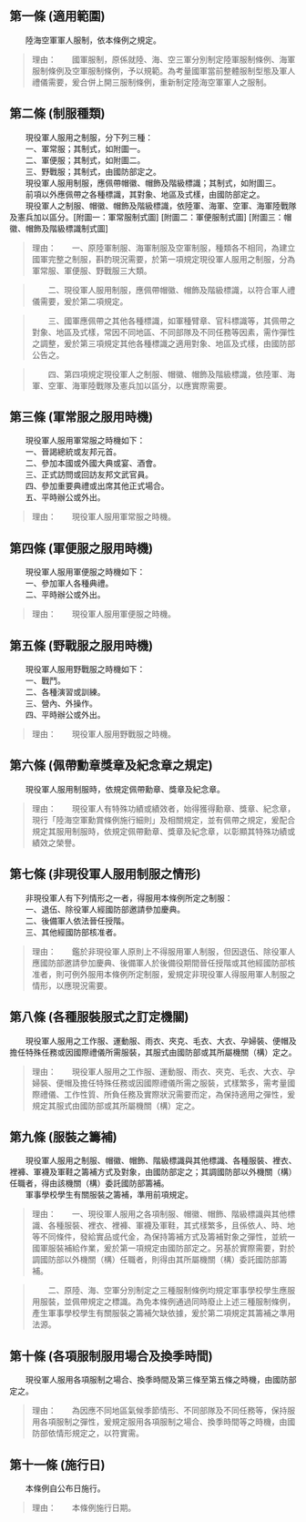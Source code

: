 第一條 (適用範圍)
-----------------
　　陸海空軍軍人服制，依本條例之規定。  
> 理由：　　國軍服制，原係就陸、海、空三軍分別制定陸軍服制條例、海軍服制條例及空軍服制條例，予以規範。為考量國軍當前整體服制型態及軍人禮儀需要，爰合併上開三服制條例，重新制定陸海空軍軍人之服制。



第二條 (制服種類)
-----------------
　　現役軍人服用之制服，分下列三種：  
　　一、軍常服；其制式，如附圖一。  
　　二、軍便服；其制式，如附圖二。  
　　三、野戰服；其制式，由國防部定之。  
　　現役軍人服用制服，應佩帶帽徽、帽飾及階級標識；其制式，如附圖三。  
　　前項以外應佩帶之各種標識，其對象、地區及式樣，由國防部定之。  
　　現役軍人之制服、帽徽、帽飾及階級標識，依陸軍、海軍、空軍、海軍陸戰隊及憲兵加以區分。[附圖一：軍常服制式圖] [附圖二：軍便服制式圖] [附圖三：帽徽、帽飾及階級標識制式圖]  
> 理由：　　一、原陸軍制服、海軍制服及空軍制服，種類各不相同，為建立國軍完整之制服，斟酌現況需要，於第一項規定現役軍人服用之制服，分為軍常服、軍便服、野戰服三大類。

> 　　二、現役軍人服用制服，應佩帶帽徽、帽飾及階級標識，以符合軍人禮儀需要，爰於第二項規定。

> 　　三、國軍應佩帶之其他各種標識，如軍種臂章、官科標識等，其佩帶之對象、地區及式樣，常因不同地區、不同部隊及不同任務等因素，需作彈性之調整，爰於第三項規定其他各種標識之適用對象、地區及式樣，由國防部公告之。

> 　　四、第四項規定現役軍人之制服、帽徽、帽飾及階級標識，依陸軍、海軍、空軍、海軍陸戰隊及憲兵加以區分，以應實際需要。



第三條 (軍常服之服用時機)
-------------------------
　　現役軍人服用軍常服之時機如下：  
　　一、晉謁總統或友邦元首。  
　　二、參加本國或外國大典或宴、酒會。  
　　三、正式訪問或回訪友邦文武官員。  
　　四、參加重要典禮或出席其他正式場合。  
　　五、平時辦公或外出。  
> 理由：　　現役軍人服用軍常服之時機。



第四條 (軍便服之服用時機)
-------------------------
　　現役軍人服用軍便服之時機如下：  
　　一、參加軍人各種典禮。  
　　二、平時辦公或外出。  
> 理由：　　現役軍人服用軍便服之時機。



第五條 (野戰服之服用時機)
-------------------------
　　現役軍人服用野戰服之時機如下：  
　　一、戰鬥。  
　　二、各種演習或訓練。  
　　三、營內、外操作。  
　　四、平時辦公或外出。  
> 理由：　　現役軍人服用野戰服之時機。



第六條 (佩帶勳章獎章及紀念章之規定)
-----------------------------------
　　現役軍人服用制服時，依規定佩帶勳章、獎章及紀念章。  
> 理由：　　現役軍人有特殊功績或績效者，始得獲得勳章、獎章、紀念章，現行「陸海空軍勳賞條例施行細則」及相關規定，並有佩帶之規定，爰配合規定其服用制服時，依規定佩帶勳章、獎章及紀念章，以彰顯其特殊功績或績效之榮譽。



第七條 (非現役軍人服用制服之情形)
---------------------------------
　　非現役軍人有下列情形之一者，得服用本條例所定之制服：  
　　一、退伍、除役軍人經國防部邀請參加慶典。  
　　二、後備軍人依法晉任授階。  
　　三、其他經國防部核准者。  
> 理由：　　鑑於非現役軍人原則上不得服用軍人制服，但因退伍、除役軍人應國防部邀請參加慶典、後備軍人於後備役期間晉任授階或其他經國防部核准者，則可例外服用本條例所定制服，爰規定非現役軍人得服用軍人制服之情形，以應現況需要。



第八條 (各種服裝服式之訂定機關)
-------------------------------
　　現役軍人服用之工作服、運動服、雨衣、夾克、毛衣、大衣、孕婦裝、便帽及擔任特殊任務或因國際禮儀所需服裝，其服式由國防部或其所屬機關（構）定之。  
> 理由：　　現役軍人服用之工作服、運動服、雨衣、夾克、毛衣、大衣、孕婦裝、便帽及擔任特殊任務或因國際禮儀所需之服裝，式樣繁多，需考量國際禮儀、工作性質、所負任務及實際狀況需要而定，為保持適用之彈性，爰規定其服式由國防部或其所屬機關（構）定之。



第九條 (服裝之籌補)
-------------------
　　現役軍人服用之制服、帽徽、帽飾、階級標識與其他標識、各種服裝、裡衣、裡褲、軍襪及軍鞋之籌補方式及對象，由國防部定之；其調國防部以外機關（構）任職者，得由該機關（構）委託國防部籌補。  
　　軍事學校學生有關服裝之籌補，準用前項規定。  
> 理由：　　一、現役軍人服用之各項制服、帽徽、帽飾、階級標識與其他標識、各種服裝、裡衣、裡褲、軍襪及軍鞋，其式樣繁多，且係依人、時、地等不同條件，發給實品或代金，為保持籌補方式及籌補對象之彈性，並統一國軍服裝補給作業，爰於第一項規定由國防部定之。另基於實際需要，對於調國防部以外機關（構）任職者，則得由其所屬機關（構）委託國防部籌補。

> 　　二、原陸、海、空軍分別制定之三種服制條例均規定軍事學校學生應服用服裝，並佩帶規定之標識。為免本條例通過同時廢止上述三種服制條例，產生軍事學校學生有關服裝之籌補欠缺依據，爰於第二項規定其籌補之準用法源。



第十條 (各項服制服用場合及換季時間)
-----------------------------------
　　現役軍人服用各項服制之場合、換季時間及第三條至第五條之時機，由國防部定之。  
> 理由：　　為因應不同地區氣候季節情形、不同部隊及不同任務等，保持服用各項服制之彈性，爰規定服用各項服制之場合、換季時間等之時機，由國防部依情形規定之，以符實需。



第十一條 (施行日)
-----------------
　　本條例自公布日施行。  
> 理由：　　本條例施行日期。